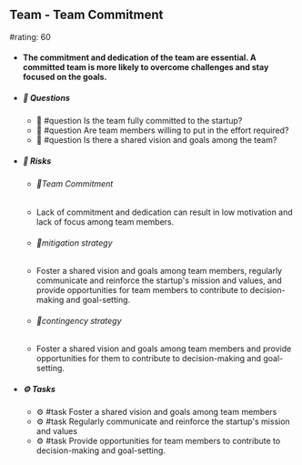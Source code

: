 ## Team - Team Commitment
#rating: 60
- #### The commitment and dedication of the team are essential. A committed team is more likely to overcome challenges and stay focused on the goals.
- ##### 💭 Questions
  - 💭 #question Is the team fully committed to the startup?
  - 💭 #question Are team members willing to put in the effort required?
  - 💭 #question Is there a shared vision and goals among the team?
- ##### 🚨 Risks
  - ###### 🚨Team Commitment
  - Lack of commitment and dedication can result in low motivation and lack of focus among team members.
  - ###### 🚨mitigation strategy
  - Foster a shared vision and goals among team members, regularly communicate and reinforce the startup's mission and values, and provide opportunities for team members to contribute to decision-making and goal-setting.
  - ###### 🚨contingency strategy
  - Foster a shared vision and goals among team members and provide opportunities for them to contribute to decision-making and goal-setting.
- ##### ⚙️ Tasks
  - ⚙️ #task Foster a shared vision and goals among team members
  - ⚙️ #task  Regularly communicate and reinforce the startup's mission and values
  - ⚙️ #task  Provide opportunities for team members to contribute to decision-making and goal-setting.


